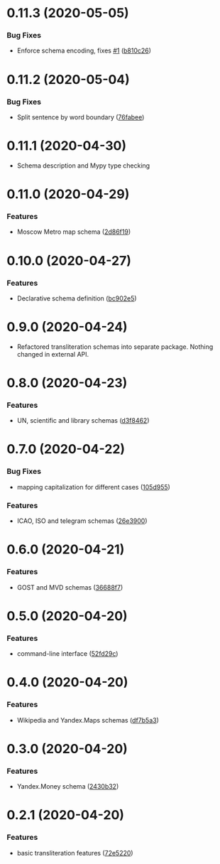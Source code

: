 # 0.11.3 (2020-05-05)

### Bug Fixes

-   Enforce schema encoding, fixes [#1](https://github.com/nalgeon/iuliia-py/issues/1) ([b810c26](https://github.com/nalgeon/iuliia-py/commit/b810c261936b488c52947f696b8cc486b7c2a4d6))

# 0.11.2 (2020-05-04)

### Bug Fixes

-   Split sentence by word boundary ([76fabee](https://github.com/nalgeon/iuliia-py/commit/76fabee8f13f3b3c5374603633c8b19fdeb002e6))

# 0.11.1 (2020-04-30)

-   Schema description and Mypy type checking

# 0.11.0 (2020-04-29)

### Features

-   Moscow Metro map schema ([2d86f19](https://github.com/nalgeon/iuliia-py/commit/2d86f193b27f0b94ea7090c726a3f9d86c56c174))

# 0.10.0 (2020-04-27)

### Features

-   Declarative schema definition ([bc902e5](https://github.com/nalgeon/iuliia-py/commit/bc902e503cb5b5b26093e890aff68fedbf3fb230))

# 0.9.0 (2020-04-24)

-   Refactored transliteration schemas into separate package. Nothing changed in external API.

# 0.8.0 (2020-04-23)

### Features

-   UN, scientific and library schemas ([d3f8462](https://github.com/nalgeon/iuliia-py/commit/d3f8462359e8c731d4b41cc92ff01bbf1ca6cfad))

# 0.7.0 (2020-04-22)

### Bug Fixes

-   mapping capitalization for different cases ([105d955](https://github.com/nalgeon/iuliia-py/commit/105d9551830c1149b14103c13ddc6ddb716289a3))

### Features

-   ICAO, ISO and telegram schemas ([26e3900](https://github.com/nalgeon/iuliia-py/commit/26e390068e86c86913a7a8a74d288613585f88fb))

# 0.6.0 (2020-04-21)

### Features

-   GOST and MVD schemas ([36688f7](https://github.com/nalgeon/iuliia-py/commit/36688f7f01858ee6f00bb7ef92a2e39da22b308f))

# 0.5.0 (2020-04-20)

### Features

-   command-line interface ([52fd29c](https://github.com/nalgeon/iuliia-py/commit/52fd29cc79219d2600aa709ab6d139318b2138c0))

# 0.4.0 (2020-04-20)

### Features

-   Wikipedia and Yandex.Maps schemas ([df7b5a3](https://github.com/nalgeon/iuliia-py/commit/df7b5a38030099d422c360d8e70f55e5cc98ebc1))

# 0.3.0 (2020-04-20)

### Features

-   Yandex.Money schema ([2430b32](https://github.com/nalgeon/iuliia-py/commit/2430b32b73f85bf1a7dc783180ad2479062fda7a))

# 0.2.1 (2020-04-20)

### Features

-   basic transliteration features ([72e5220](https://github.com/nalgeon/iuliia-py/commit/72e522093dc02172c84f9678be6904756a8d6ee3))
